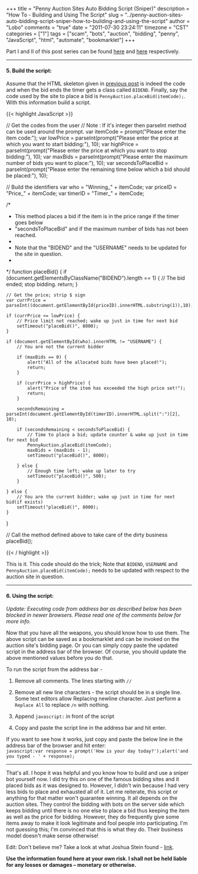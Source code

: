 +++
title = "Penny Auction Sites Auto Bidding Script (Sniper)"
description = "How To - Building and Using The Script"
slug = "../penny-auction-sites-auto-bidding-script-sniper-how-to-building-and-using-the-script"
author = "Lobo"
comments = "true"
date = "2011-07-30 23:24:11"
timezone = "CST"
categories = ["1"]
tags = ["scam", "bots", "auction", "bidding", "penny", "JavaScript", "html", "automate", "bookmarklet"]
+++

Part I and II of this post series can be found [here](/blog/penny-auction-sites-auto-bidding-script-bid-sniper-how-to-introduction/) and [here](/blog/penny-auction-sites-auto-bidding-script-sniper-how-to-requirements-preparation/) respectively.

---

#### 5. Build the script:

Assume that the HTML skeleton given in [previous post](/blog/penny-auction-sites-auto-bidding-script-sniper-how-to-requirements-preparation/) is indeed the code and when the bid ends the timer gets a class called `BIDEND`. Finally, say the code used by the site to place a bid is `PennyAuction.placeBid(itemCode);`. With this information build a script.

{{< highlight JavaScript >}}

// Get the codes from the user
// Note : If it's integer then parseInt method can be used around the prompt.
var itemCode = prompt("Please enter the item code:");
var lowPrice = parseInt(prompt("Please enter the price at which you want to start bidding:"), 10);
var highPrice = parseInt(prompt("Please enter the price at which you want to stop bidding:"), 10);
var maxBids = parseInt(prompt("Please enter the maximum number of bids you want to place:"), 10);
var secondsToPlaceBid = parseInt(prompt("Please enter the remaining time below which a bid should be placed:"), 10);

// Build the identifiers
var who = "Winning_" + itemCode;
var priceID = "Price_" + itemCode;
var timerID = "Timer_" + itemCode;

/*
 * This method places a bid if the item is in the price range if the timer goes below
 * "secondsToPlaceBid" and if the maximum number of bids has not been reached.
 *
 * Note that the "BIDEND" and the "USERNAME" needs to be updated for the site in question.
 *
 */
function placeBid() {
    if (document.getElementsByClassName("BIDEND").length == 1) {
        // The bid ended; stop bidding.
        return;
    }

    // Get the price; strip $ sign
    var currPrice = parseInt((document.getElementById(priceID).innerHTML.substring(1)),10);

    if (currPrice <= lowPrice) {
        // Price limit not reached; wake up just in time for next bid
        setTimeout("placeBid()", 8000);
    }

    if (document.getElementById(who).innerHTML != "USERNAME") {
        // You are not the current bidder

        if (maxBids == 0) {
            alert("All of the allocated bids have been placed!");
            return;
        }

        if (currPrice > highPrice) {
            alert("Price of the item has exceeded the high price set!");
            return;
        }

        secondsRemaining = parseInt(document.getElementById(timerID).innerHTML.split(":")[2], 10);

        if (secondsRemaining < secondsToPlaceBid) {
            // Time to place a bid; update counter & wake up just in time for next bid
            PennyAuction.placeBid(itemCode);
            maxBids = (maxBids - 1);
            setTimeout("placeBid()", 8000);

        } else {
            // Enough time left; wake up later to try
            setTimeout("placeBid()", 500);
        }

    } else {
        // You are the current bidder; wake up just in time for next bid(if exists)
        setTimeout("placeBid()", 8000);
    }
}

// Call the method defined above to take care of the dirty business
placeBid();

{{< / highlight >}}

This is it. This code should do the trick; Note that  `BIDEND`, `USERNAME` and `PennyAuction.placeBid(itemCode);` needs to be updated with respect to the auction site in question.


---

#### 6. Using the script:

_Update: Executing code from address bar as described below has been blocked in newer browsers. Please read one of the comments below for more info._

Now that you have all the weapons, you should know how to use them. The above script can be saved as a bookmarklet and can be invoked on the auction site's bidding page. Or you can simply copy paste the updated script in the address bar of the browser. Of course, you should update the above mentioned values before you do that.

To run the script from the address bar -

1. Remove all comments. The lines starting with `//`

1. Remove all new line characters - the script should be in a single line. Some text editors allow Replacing newline character. Just perform a `Replace All` to replace `/n` with nothing.

1. Append `javascript:` in front of the script

1. Copy and paste the script line in the address bar and hit enter.


If you want to see how it works, just copy and paste the below line in the address bar of the browser and hit enter:  
`javascript:var response = prompt('How is your day today?');alert('and you typed - ' + response);`


---


That's all. I hope it was helpful and you know how to build and use a sniper bot yourself now. I did try this on one of the famous bidding sites and it placed bids as it was designed to. However, I didn't win because I had very less bids to place and exhausted all of it. Let me reiterate, this script or anything for that matter won't guarantee winning. It all depends on the auction sites. They control the bidding with bots on the server side which keeps bidding until there is no one else to place a bid thus keeping the item as well as the price for bidding. However, they do frequently give some items away to make it look legitimate and fool people into participating. I'm not guessing this; I'm convinced that this is what they do. Their business model doesn't make sense otherwise!

Edit: Don't believe me? Take a look at what Joshua Stein found - [link](https://jcs.org/notaweblog/2009/03/06/trying_to_game_swoopo_com/).

**Use the information found here at your own risk. I shall not be held liable for any losses or damages – monetary or otherwise.**
